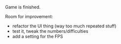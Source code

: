 Game is finished.

Room for improvement:
- refactor the UI thing (way too much repeated stuff)
- test it, tweak the numbers/difficulties
- add a setting for the FPS
